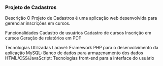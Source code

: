 <h3>Projeto de Cadastros</h3>

Descrição
O Projeto de Cadastros é uma aplicação web desenvolvida para gerenciar inscrições em cursos.

Funcionalidades
Cadastro de usuários
Cadastro de cursos
Inscrição em cursos
Geração de relatórios em PDF

Tecnologias Utilizadas
Laravel: Framework PHP para o desenvolvimento da aplicação
MySQL: Banco de dados para armazenamento dos dados
HTML/CSS/JavaScript: Tecnologias front-end para a interface do usuário